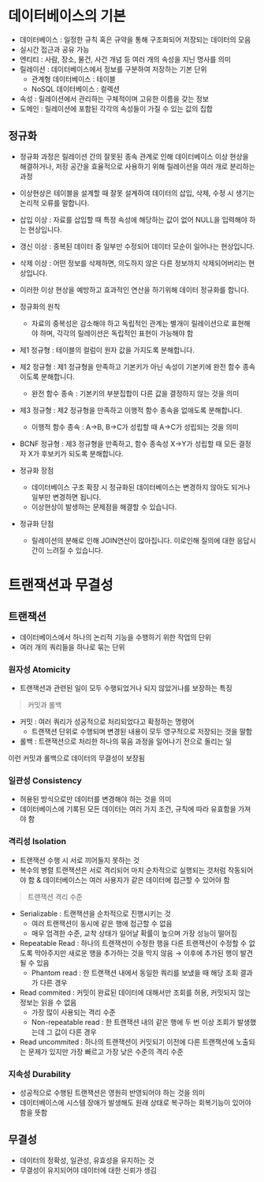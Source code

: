 # 데이터베이스의 기본

- 데이터베이스 : 일정한 규칙 혹은 규약을 통해 구조화되어 저장되는 데이터의 모음
- 실시간 접근과 공유 가능
- 엔티티 : 사람, 장소, 물건, 사건 개념 등 여러 개의 속성을 지닌 명사를 의미
- 릴레이션 : 데이터베이스에서 정보를 구분하여 저장하는 기본 단위
  - 관계형 데이터베이스 : 테이블
  - NoSQL 데이터베이스 : 컬렉션
- 속성 : 릴레이션에서 관리하는 구체적이며 고유한 이름을 갖는 정보
- 도메인 : 릴레이션에 포함된 각각의 속성들이 가질 수 있는 값의 집합

## 정규화

- 정규화 과정은 릴레이션 간의 잘못된 종속 관계로 인해 데이터베이스 이상 현상을 해결하거나, 저장 공간을 효율적으로 사용하기 위해 릴레이션을 여러 개로 분리하는 과정
- 이상현상은 테이블을 설계할 때 잘못 설계하여 데이터의 삽입, 삭제, 수정 시 생기는 논리적 오류를 말합니다.
- 삽입 이상 : 자료를 삽입할 때 특정 속성에 해당하는 값이 없어 NULL을 입력해야 하는 현상입니다.
- 갱신 이상 : 중복된 데이터 중 일부만 수정되어 데이터 모순이 일어나는 현상입니다.
- 삭제 이상 : 어떤 정보를 삭제하면, 의도하지 않은 다른 정보까지 삭제되어버리는 현상입니다.
- 이러한 이상 현상을 예방하고 효과적인 연산을 하기위해 데이터 정규화를 합니다.
- 정규화의 원칙
  - 자료의 중복성은 감소해야 하고 독립적인 관계는 별개이 릴레이션으로 표현해야 하며, 각각의 릴레이션은 독립적인 표현이 가능해야 함
- 제1 정규형 : 테이블의 컬럼이 원자 값을 가지도록 분해합니다.
- 제2 정규형 : 제1 정규형을 만족하고 기본키가 아닌 속성이 기본키에 완전 함수 종속이도록 분해합니다.
  - 완전 함수 종속 : 기본키의 부분집합이 다른 값을 결정하지 않는 것을 의미
- 제3 정규형 : 제2 정규형을 만족하고 이행적 함수 종속을 없애도록 분해합니다.
  - 이행적 함수 종속 : A→B, B→C가 성립할 때 A→C가 성립되는 것을 의미
- BCNF 정규형 : 제3 정규형을 만족하고, 함수 종속성 X→Y가 성립할 때 모든 결정자 X가 후보키가 되도록 분해합니다.

- 정규화 장점
  - 데이터베이스 구조 확장 시 정규화된 데이터베이스는 변경하지 않아도 되거나 일부만 변경하면 됩니다.
  - 이상현상이 발생하는 문제점을 해결할 수 있습니다.
- 정규화 단점
  - 릴레이션의 분해로 인해 JOIN연산이 많아집니다. 이로인해 질의에 대한 응답시간이 느려질 수 있습니다.

# 트랜잭션과 무결성

## 트랜잭션

- 데이터베이스에서 하나의 논리적 기능을 수행하기 위한 작업의 단위
- 여러 개의 쿼리들을 하나로 묶는 단위

### 원자성 Atomicity

- 트랜잭션과 관련된 일이 모두 수행되었거나 되지 않았거나를 보장하는 특징

> 커밋과 롤백

- 커밋 : 여러 쿼리가 성공적으로 처리되었다고 확정하는 명령어
  - 트랜잭션 단위로 수행되며 변경된 내용이 모두 영구적으로 저장되는 것을 말함
- 롤백 : 트랜잭션으로 처리한 하나의 묶음 과정을 일어나기 전으로 돌리는 일

이런 커밋과 롤백으로 데이터의 무결성이 보장됨

### 일관성 Consistency

- 허용된 방식으로만 데이터를 변경해야 하는 것을 의미
- 데이터베이스에 기록된 모든 데이터는 여러 가지 조건, 규칙에 따라 유효함을 가져야 함

### 격리성 Isolation

- 트랜잭션 수행 시 서로 끼어들지 못하는 것
- 복수의 병렬 트랜잭션은 서로 격리되어 마치 순차적으로 실행되는 것처럼 작동되어야 함 & 데이터베이스는 여러 사용자가 같은 데이터에 접근할 수 있어야 함

> 트랜잭션 격리 수준

- Serializable : 트랜잭션을 순차적으로 진행시키는 것
  - 여러 트랜잭션이 동시에 같은 행에 접근할 수 없음
  - 매우 엄격한 수준, 교착 상태가 일어날 확률이 높으며 가장 성능이 떨어짐
- Repeatable Read : 하나의 트랜잭션이 수정한 행을 다른 트랜잭션이 수정할 수 없도록 막아주지만 새로운 행을 추가하는 것을 막지 않음 → 이후에 추가된 행이 발견될 수 있음
  - Phantom read : 한 트랜잭션 내에서 동일한 쿼리를 보냈을 때 해당 조회 결과가 다른 경우
- Read commited : 커밋이 완료된 데이터에 대해서만 조회를 허용, 커밋되지 않는 정보는 읽을 수 없음
  - 가장 많이 사용되는 격리 수준
  - Non-repeatable read : 한 트랜잭션 내의 같은 행에 두 번 이상 조회가 발생했는데 그 값이 다른 경우
- Read uncommited : 하나의 트랜잭션이 커밋되기 이전에 다른 트랜잭션에 노출되는 문제가 있지만 가장 빠르고 가장 낮은 수준의 격리 수준

### 지속성 Durability

- 성공적으로 수행된 트랜잭션은 영원히 반영되어야 하는 것을 의미
- 데이터베이스에 시스템 장애가 발생해도 원래 상태로 복구하는 회복기능이 있어야 함을 뜻함

## 무결성

- 데이터의 정확성, 일관성, 유효성을 유지하는 것
- 무결성이 유지되어야 데이터에 대한 신뢰가 생김
